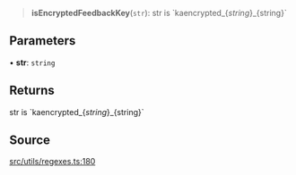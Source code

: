 > **isEncryptedFeedbackKey**(`str`): str is \`kaencrypted\_$\{string\}\_$\{string\}\`

## Parameters

• **str**: `string`

## Returns

str is \`kaencrypted\_$\{string\}\_$\{string\}\`

## Source

[src/utils/regexes.ts:180](https://github.com/bhavjitChauhan/khan-api/blob/214cc6672777162cd3ec638a3ad3a22f7fe37e04/src/utils/regexes.ts#L180)

